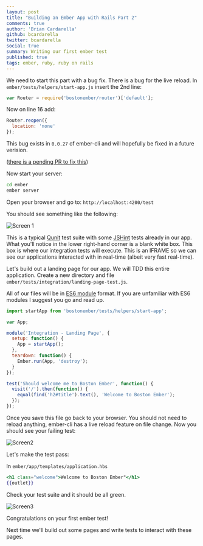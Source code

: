 ```yaml
---
layout: post
title: "Building an Ember App with Rails Part 2"
comments: true
author: 'Brian Cardarella'
github: bcardarella
twitter: bcardarella
social: true
summary: Writing our first ember test
published: true
tags: ember, ruby, ruby on rails
---
```


We need to start this part with a bug fix. There is a bug for the live reload. In `ember/tests/helpers/start-app.js` 
insert the 2nd line:

```js
var Router = require('bostonember/router')['default'];
```

Now on line 16 add:

```js
Router.reopen({
  location: 'none'
});
```

This bug exists in `0.0.27` of ember-cli and will hopefully be fixed in a future verision.

([there is a pending PR to fix this](stefanpenner/ember-cli#667))

Now start your server:

```bash
cd ember
ember server
```

Open your browser and go to: `http://localhost:4200/test`

You should see something like the following:

![Screen 1](http://i.imgur.com/bufKV2c.png)

This is a typical [Qunit](http://qunitjs.com/) test suite with some
[JSHint](http://www.jshint.com/) tests already in our app. What you'll notice in the lower
right-hand corner is a blank white box. This box is where our
integration tests will execute. This is an IFRAME so we can see our
applications interacted with in real-time (albeit very fast real-time).

Let's build out a landing page for our app. We will TDD this entire
application. Create a new directory and file
`ember/tests/integration/landing-page-test.js`.

All of our files will be in
[ES6 module](http://wiki.ecmascript.org/doku.php?id=harmony:modules)
format. If you are unfamiliar with ES6 modules I suggest you go and read
up.

```js
import startApp from 'bostonember/tests/helpers/start-app';

var App;

module('Integration - Landing Page', {
  setup: function() {
    App = startApp();
  },
  teardown: function() {
    Ember.run(App, 'destroy');
  }
});

test('Should welcome me to Boston Ember', function() {
  visit('/').then(function() {
    equal(find('h2#title').text(), 'Welcome to Boston Ember');
  });
});
```

Once you save this file go back to your browser. You should not need to reload anything, ember-cli has a live reload feature on file
change. Now you should see your failing test:

![Screen2](http://i.imgur.com/l7y146I.png)

Let's make the test pass:

In `ember/app/templates/application.hbs`

```hbs
<h1 class="welcome">Welcome to Boston Ember"</h1>
{{outlet}}
```

Check your test suite and it should be all green.

![Screen3](http://i.imgur.com/242RLGf.png)

Congratulations on your first ember test!

Next time we'll build out some pages and write tests to interact with
these pages.
